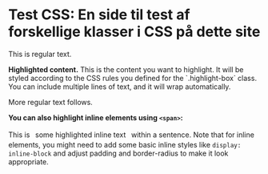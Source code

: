 <!--
	excerpt: Her tester vi forskellige klasser i CSS-filen for dette site.
-->

# Test CSS: En side til test af forskellige klasser i CSS på dette site

This is regular text.

<div class="highlight-box"><b>Highlighted content.</b> This is the content you want to highlight. It will be styled according to the CSS rules you defined for the `.highlight-box` class. You can include multiple lines of text, and it will wrap automatically.</div>

More regular text follows.

**You can also highlight inline elements using `<span>`:**

This is <span class="highlight-box" style="display: inline-block; padding: 0.2em 0.5em; border-radius: 0.3em;">some highlighted inline text</span> within a sentence. Note that for inline elements, you might need to add some basic inline styles like `display: inline-block` and adjust padding and border-radius to make it look appropriate.
